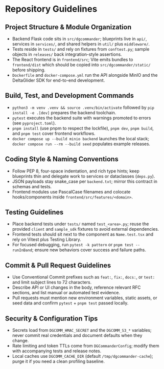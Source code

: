 # Repository Guidelines

## Project Structure & Module Organization
- Backend Flask code sits in `src/dgcommander`; blueprints live in `api/`, services in `services/`, and shared helpers in `util/` plus `middleware/`.
- Tests reside in `tests/` and rely on fixtures from `conftest.py`; sample objects in `releases/` back integration-style assertions.
- The React frontend is in `frontend/src`; Vite emits bundles to `frontend/dist` which should be copied into `src/dgcommander/static/` before shipping.
- `Dockerfile` and `docker-compose.yml` run the API alongside MinIO and the DeltaGlider SDK for end-to-end development.

## Build, Test, and Development Commands
- `python3 -m venv .venv && source .venv/bin/activate` followed by `pip install -e .[dev]` prepares the backend toolchain.
- `pytest` executes the backend suite with warnings promoted to errors (see `pyproject.toml`).
- `pnpm install` (use pnpm to respect the lockfile), `pnpm dev`, `pnpm build`, and `pnpm test` cover frontend workflows.
- `docker compose up --build minio backend` launches the local stack; `docker compose run --rm --build seed` populates example releases.

## Coding Style & Naming Conventions
- Follow PEP 8, four-space indentation, and rich type hints; keep blueprints thin and delegate work to services or dataclasses (`deps.py`).
- JSON payloads stay snake_case per `backend.txt`; mirror this contract in schemas and tests.
- Frontend modules use PascalCase filenames and colocate hooks/components inside `frontend/src/features/<domain>`.

## Testing Guidelines
- Place backend tests under `tests/` named `test_<area>.py`; reuse the provided `client` and `sample_sdk` fixtures to avoid external dependencies.
- Frontend tests should sit next to the component as `Name.test.tsx` and rely on Vitest plus Testing Library.
- For focused debugging, run `pytest -k pattern` or `pnpm test --runInBand`; ensure new behaviors cover success and failure paths.

## Commit & Pull Request Guidelines
- Use Conventional Commit prefixes such as `feat:`, `fix:`, `docs:`, or `test:` and limit subject lines to 72 characters.
- Describe API or UI changes in the body, reference relevant RFC sections, and list manual or automated test evidence.
- Pull requests must mention new environment variables, static assets, or seed data and confirm `pytest` + `pnpm test` passed locally.

## Security & Configuration Tips
- Secrets load from `DGCOMM_HMAC_SECRET` and the `DGCOMM_S3_*` variables; never commit real credentials and document defaults when they change.
- Rate limiting and token TTLs come from `DGCommanderConfig`; modify them with accompanying tests and release notes.
- Local caches use `DGCOMM_CACHE_DIR` (default `/tmp/dgcommander-cache`); purge it if you need a clean profiling baseline.
